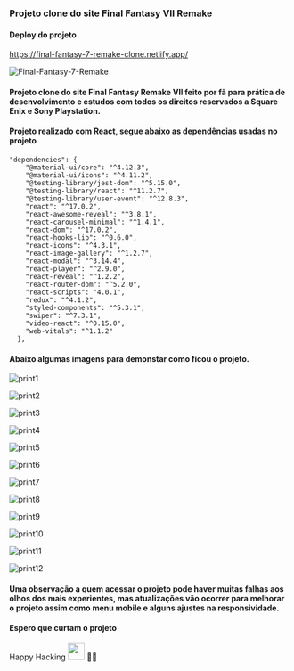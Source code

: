 ### Projeto clone do site Final Fantasy VII Remake

#### Deploy do projeto
https://final-fantasy-7-remake-clone.netlify.app/

![Final-Fantasy-7-Remake](https://user-images.githubusercontent.com/78483210/151634432-817336bd-bf23-4dcb-90af-9df01cbe503e.jpg)

#### Projeto clone do site Final Fantasy Remake VII feito por fã para prática de desenvolvimento e estudos com todos os direitos reservados a Square Enix e Sony Playstation.

#### Projeto realizado com React, segue abaixo as dependências usadas no projeto

````
"dependencies": {
    "@material-ui/core": "^4.12.3",
    "@material-ui/icons": "^4.11.2",
    "@testing-library/jest-dom": "^5.15.0",
    "@testing-library/react": "^11.2.7",
    "@testing-library/user-event": "^12.8.3",
    "react": "^17.0.2",
    "react-awesome-reveal": "^3.8.1",
    "react-carousel-minimal": "^1.4.1",
    "react-dom": "^17.0.2",
    "react-hooks-lib": "^0.6.0",
    "react-icons": "^4.3.1",
    "react-image-gallery": "^1.2.7",
    "react-modal": "^3.14.4",
    "react-player": "^2.9.0",
    "react-reveal": "^1.2.2",
    "react-router-dom": "^5.2.0",
    "react-scripts": "4.0.1",
    "redux": "^4.1.2",
    "styled-components": "^5.3.1",
    "swiper": "^7.3.1",
    "video-react": "^0.15.0",
    "web-vitals": "^1.1.2"
  },
````

#### Abaixo algumas imagens para demonstar como ficou o projeto.

![print1](https://user-images.githubusercontent.com/78483210/154404627-7bff39f5-0230-47af-9fa7-6b7e834d39b1.png)

![print2](https://user-images.githubusercontent.com/78483210/154404635-cbed5dee-cf1f-455e-8290-d12513ad0e5f.png)

![print3](https://user-images.githubusercontent.com/78483210/154404638-84141f35-7ff0-43ad-bca9-72bca502e965.png)

![print4](https://user-images.githubusercontent.com/78483210/154404640-2ef12af7-e413-4063-98d2-7aef32688220.png)

![print5](https://user-images.githubusercontent.com/78483210/154404642-f909ab99-689b-4cd5-a2dc-9c03daa127af.png)

![print6](https://user-images.githubusercontent.com/78483210/154404644-4a6505c9-72bb-4e51-a496-aa9db3808873.png)

![print7](https://user-images.githubusercontent.com/78483210/154404647-84d956e5-0f11-4809-9def-118a49a36ab3.png)

![print8](https://user-images.githubusercontent.com/78483210/154404650-467aafc5-7413-494e-b148-688e532cba1d.png)

![print9](https://user-images.githubusercontent.com/78483210/154404653-b5bc992c-21c0-4a5e-9975-c7513e23c676.png)

![print10](https://user-images.githubusercontent.com/78483210/154404655-3f2044fa-242a-486b-ac04-003c469da5ed.png)

![print11](https://user-images.githubusercontent.com/78483210/154404657-4e5a0da2-fb7f-41ef-937f-71a1efb43b3e.png)

![print12](https://user-images.githubusercontent.com/78483210/154404659-8a627dd0-35b4-4cf3-90b1-efefa6539119.png)

#### Uma observação a quem acessar o projeto pode haver muitas falhas aos olhos dos mais experientes, mas atualizações vão ocorrer para melhorar o projeto assim como menu mobile e alguns ajustes na responsividade.

#### Espero que curtam o projeto

Happy Hacking <img src="https://raw.githubusercontent.com/kaueMarques/kaueMarques/master/hi.gif" width="30px"> 🚀🚀
